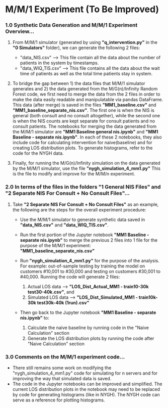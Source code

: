# M/M/1 Experiment (To Be Improved)


### 1.0 Synthetic Data Generation and M/M/1 Experiment Overview...

1. From M/M/1 simulator (generated by using **"q_intervention.py"** in the **"0 Simulators"** folder), we can generate the following 2 files:
    * "data_NIS.csv" --> This file contain all the data about the number of patients in the system by timestamps.
    * "data_WIQ_TIS.csv" --> This file contains all the data about the wait time of patients as well as the total time patients stay in system.

2. To bridge the gap between 1) the data files that M/M/1 simulator generates and 2) the data generated from the M/G(n)/Infinity Random Forest code, we first need to merge the data from the 2 files in order to make the data easily readable and manipulatable via pandas DataFrame. This data (after merge) is saved in the files **"MM1_baseline.csv"** and **"MM1_baseline_separate_nis.csv"**. The first one is when the NIS is general (both consult and no consult altogether), while the second one is when the NIS counts are kept separate for consult patients and no consult patients. The notebooks for merging the data generated from the M/M/1 simulator are **"MM1 Baseline general nis.ipynb"** and **"MM1 Baseline - separate nis.ipynb"**. In each of these 2 notebooks, they also include code for calculating intervention for naive(baseline) and for creating LOS distribution plots. To generate histograms, refer to the code for the NYGH data.

3. Finally, for running the M/G(n)/Infinity simulation on the data generated by the M/M/1 simulator, use the file **"nygh_simulation_4_mm1.py"** This is the file to modify and improve for the M/M/n experiment.


### 2.0 In terms of the files in the folders "1 General NIS Files" and "2 Separate NIS For Consult + No Consult Files"...

1. Take **"2 Separate NIS For Consult + No Consult Files"** as an example, the following are the steps for the overall experiment procedure:
    * Use the M/M/1 simulator to generate synthetic data saved in **"data_NIS.csv"** and **"data_WIQ_TIS.csv"**.
    
    * Run the first portion of the Jupyter notebook **"MM1 Baseline - separate nis.ipynb"** to merge the previous 2 files into 1 file for the purpose of the M/M/1 experiment: **"MM1_baseline_separate_nis.csv"**
  
    * Run **"nygh_simulation_4_mm1.py"** for the purpose of the analysis. For example: out-of-sample testing by training the model on customers #10,001 to #30,000 and testing on customers #30,001 to #40,000. Running the code will generate 2 files: 
        1) Actual LOS data --> **"LOS_Dist_Actual_MM1 - train10-30k test30-40k.csv"**, and 
        2) Simulated LOS data --> **"LOS_Dist_Simulated_MM1 - train10k-30k test30k-40k (1run).csv"**
  
    * Then go back to the Jupyter notebook **"MM1 Baseline - separate nis.ipynb"** to:
        1) Calculate the naive baseline by running code in the "Naive Calculation" section
        2) Generate the LOS distribution plots by running the code after "Naive Calculation" section


### 3.0 Comments on the M/M/1 experiment code...
* There still remains some work on modifying the "nygh_simulation_4_mm1.py" code for simulating for n servers and for improving the way that simulated data is saved.
* The code in the Jupyter notebooks can be improved and simplified. The current LOS distribution plots in the notebook may need to be replaced by code for generating histograms (like in NYGH). The NYGH code can serve as a reference for plotting histograms.
